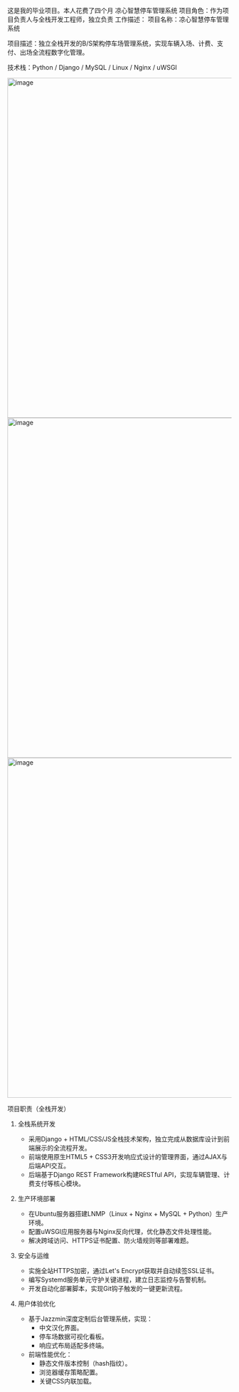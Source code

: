 这是我的毕业项目。本人花费了四个月
凉心智慧停车管理系统
项目角色：作为​​项目负责人与全栈开发工程师​​，独立负责
工作描述： 项目名称：凉心智慧停车管理系统

项目描述：独立全栈开发的B/S架构停车场管理系统，实现车辆入场、计费、支付、出场全流程数字化管理。

技术栈：Python / Django / MySQL / Linux / Nginx / uWSGI


<img width="1280" height="764" alt="image" src="https://github.com/user-attachments/assets/cafc87cc-421e-41f4-9e1b-c1412a6883cf" />
<img width="1280" height="764" alt="image" src="https://github.com/user-attachments/assets/aecc1c48-07f5-48e9-8709-0016a11272c1" />

<img width="1280" height="764" alt="image" src="https://github.com/user-attachments/assets/bb9d9bef-34d6-456d-b5a6-1a914bc75ee2" />


项目职责（全栈开发）

1. 全栈系统开发
   - 采用Django + HTML/CSS/JS全栈技术架构，独立完成从数据库设计到前端展示的全流程开发。
   - 前端使用原生HTML5 + CSS3开发响应式设计的管理界面，通过AJAX与后端API交互。
   - 后端基于Django REST Framework构建RESTful API，实现车辆管理、计费支付等核心模块。

2. 生产环境部署
   - 在Ubuntu服务器搭建LNMP（Linux + Nginx + MySQL + Python）生产环境。
   - 配置uWSGI应用服务器与Nginx反向代理，优化静态文件处理性能。
   - 解决跨域访问、HTTPS证书配置、防火墙规则等部署难题。

3. 安全与运维
   - 实施全站HTTPS加密，通过Let's Encrypt获取并自动续签SSL证书。
   - 编写Systemd服务单元守护关键进程，建立日志监控与告警机制。
   - 开发自动化部署脚本，实现Git钩子触发的一键更新流程。

4. 用户体验优化
   - 基于Jazzmin深度定制后台管理系统，实现：
     - 中文汉化界面。
     - 停车场数据可视化看板。
     - 响应式布局适配多终端。
   - 前端性能优化：
     - 静态文件版本控制（hash指纹）。
     - 浏览器缓存策略配置。
     - 关键CSS内联加载。 
